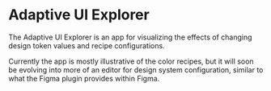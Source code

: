 # Adaptive UI Explorer

The Adaptive UI Explorer is an app for visualizing the effects of changing design token values and recipe configurations.

Currently the app is mostly illustrative of the color recipes, but it will soon be evolving into more of an editor for design system configuration, similar to what the Figma plugin provides within Figma.
